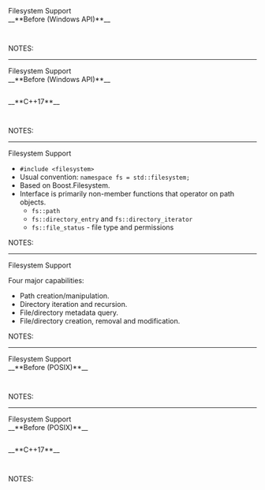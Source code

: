 <div class="slide-title">Filesystem Support</div>

<div class="left">
<span style="display: block">__**Before (Windows API)**__</span>

<pre style="display: inline-block;"><code class='sample' sample='cpp17_features/
36_library_filesystem_support
/
00_copy_file_and_directory.cpp
#0
'></code></pre>
</div>

<div class="right">
</div>

NOTES:

---

<div class="slide-title">Filesystem Support</div>

<div class="left">
<span style="display: block">__**Before (Windows API)**__</span>

<pre style="display: inline-block;"><code class='sample' sample='cpp17_features/
36_library_filesystem_support
/
00_copy_file_and_directory.cpp
#0
'></code></pre>
</div>

<div class="right">
<span style="display: block">__**C++17**__</span>

<pre style="display: inline-block;"><code class='sample' sample='cpp17_features/
36_library_filesystem_support
/
00_copy_file_and_directory.cpp
#1
'></code></pre>
</div>

NOTES:

---

<div class="slide-title">Filesystem Support</div>

* `#include <filesystem>`
* Usual convention: `namespace fs = std::filesystem;`
* Based on Boost.Filesystem.
* Interface is primarily non-member functions that operator on path objects.
  * `fs::path`
  * `fs::directory_entry` and `fs::directory_iterator`
  * `fs::file_status` - file type and permissions

NOTES:

---

<div class="slide-title">Filesystem Support</div>

Four major capabilities:
* Path creation/manipulation.
* Directory iteration and recursion.
* File/directory metadata query.
* File/directory creation, removal and modification.

NOTES:

---

<div class="slide-title">Filesystem Support</div>

<div class="left">
<span style="display: block">__**Before (POSIX)**__</span>

<pre style="display: inline-block;"><code class='sample' sample='cpp17_features/
36_library_filesystem_support
/
10_display_contents.cpp
#0
'></code></pre>
</div>

<div class="right">
</div>

NOTES:

---

<div class="slide-title">Filesystem Support</div>

<div class="left">
<span style="display: block">__**Before (POSIX)**__</span>

<pre style="display: inline-block;"><code class='sample' sample='cpp17_features/
36_library_filesystem_support
/
10_display_contents.cpp
#0
'></code></pre>
</div>

<div class="right">
<span style="display: block">__**C++17**__</span>

<pre style="display: inline-block;"><code class='sample' sample='cpp17_features/
36_library_filesystem_support
/
10_display_contents.cpp
#1
'></code></pre>
</div>

NOTES:


